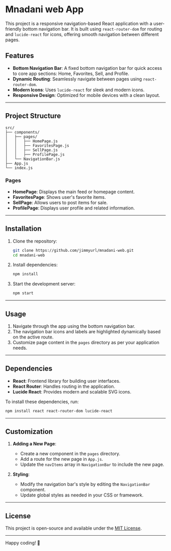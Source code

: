 # Mnadani web App

This project is a responsive navigation-based React application with a user-friendly bottom navigation bar. It is built using `react-router-dom` for routing and `lucide-react` for icons, offering smooth navigation between different pages.

## Features

- **Bottom Navigation Bar**: A fixed bottom navigation bar for quick access to core app sections: Home, Favorites, Sell, and Profile.
- **Dynamic Routing**: Seamlessly navigate between pages using `react-router-dom`.
- **Modern Icons**: Uses `lucide-react` for sleek and modern icons.
- **Responsive Design**: Optimized for mobile devices with a clean layout.

---

## Project Structure

```
src/
├── components/
│   ├── pages/
│   │   ├── HomePage.js
│   │   ├── FavoritesPage.js
│   │   ├── SellPage.js
│   │   ├── ProfilePage.js
│   └── NavigationBar.js
├── App.js
└── index.js
```

### Pages
- **HomePage**: Displays the main feed or homepage content.
- **FavoritesPage**: Shows user's favorite items.
- **SellPage**: Allows users to post items for sale.
- **ProfilePage**: Displays user profile and related information.

---

## Installation

1. Clone the repository:
   ```bash
   git clone https://github.com/jimmyurl/mnadani-web.git
   cd mnadani-web
   ```

2. Install dependencies:
   ```bash
   npm install
   ```

3. Start the development server:
   ```bash
   npm start
   ```

---

## Usage

1. Navigate through the app using the bottom navigation bar.
2. The navigation bar icons and labels are highlighted dynamically based on the active route.
3. Customize page content in the `pages` directory as per your application needs.

---

## Dependencies

- **React**: Frontend library for building user interfaces.
- **React Router**: Handles routing in the application.
- **Lucide React**: Provides modern and scalable SVG icons.

To install these dependencies, run:
```bash
npm install react react-router-dom lucide-react
```

---

## Customization

1. **Adding a New Page**:
   - Create a new component in the `pages` directory.
   - Add a route for the new page in `App.js`.
   - Update the `navItems` array in `NavigationBar` to include the new page.

2. **Styling**:
   - Modify the navigation bar's style by editing the `NavigationBar` component.
   - Update global styles as needed in your CSS or framework.

---

## License

This project is open-source and available under the [MIT License](LICENSE).

---

Happy coding! 🎉
